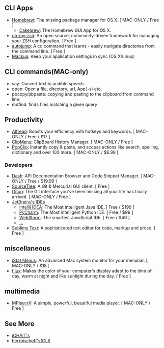 ## CLI Apps
- [Homebrew](http://brew.sh/): The missing package manager for OS X. [ MAC-ONLY / Free ]
    + [Cakebrew](https://www.cakebrew.com/): The Homebrew GUI App for OS X.
- [oh-my-zsh](http://ohmyz.sh/): An open source, community-driven framework for managing your ZSH configuration. [ Free ]
- [autojump](https://github.com/wting/autojump): A cd command that learns - easily navigate directories from the command line. [ Free ]
- [Mackup](https://github.com/lra/mackup): Keep your application settings in sync (OS X/Linux)

## CLI commands(MAC-only)
- say: Convert text to audible speech.
- open: Open a file, directory, url, App(`-a`) etc.
- pbcopy/pbpaste: copying and pasting to the clipboard from command line.
- mdfind: finds files matching a given query

## Productivity
- [Alfread](https://www.alfredapp.com/): Boosts your efficiency with hotkeys and keywords. [ MAC-ONLY / Free / £17 ]
- [ClipMenu](http://www.clipmenu.com/): ClipBoard History Manager. [ MAC-ONLY / Free ]
- [PopClip](http://pilotmoon.com/popclip/): Instantly copy & paste, and access actions like search, spelling, dictionary and over 100 more. [ MAC-ONLY / $6.99 ]

### Developers
- [Dash](https://kapeli.com/dash): API Documentation Browser and Code Snippet Manager. [ MAC-ONLY / Free / $19.99 ]
- [SourceTree](https://www.sourcetreeapp.com/): A Git & Mercurial GUI client. [ Free ]
- [Gitup](http://gitup.co/): The Git interface you've been missing all your life has finally arrived. [ MAC-ONLY / Free ]
- [JetBrains's IDEs](https://www.jetbrains.com/)
    + [Intellij IDEA](https://www.jetbrains.com/idea): The Most Intelligent Java IDE. [ Free / $199 ]
    + [PyCharm](https://www.jetbrains.com/pycharm): The Most Intelligent Python IDE. [ Free / $99 ]
    + [WebStorm](https://www.jetbrains.com/webstorm): The smartest JavaScript IDE. [ Free / $49 ]
    + [...](https://www.jetbrains.com/products.html)
- [Sublime Text](http://www.sublimetext.com/3): A sophisticated text editor for code, markup and prose. [ Free ]


## miscellaneous
- [iStat Menus](https://bjango.com/mac/istatmenus/): An advanced Mac system monitor for your menubar. [ MAC-ONLY / $18 ]
- [f.lux](https://justgetflux.com/): Makes the color of your computer's display adapt to the time of day, warm at night and like sunlight during the day. [ Free ]

## multimedia
- [MPlayerX](http://mplayerx.org/): A simple, powerful, beautiful media player. [ MAC-ONLY / Free ]


## See More
- [iCHAIT's](https://github.com/iCHAIT/awesome-osx)
- [herrbischoff's(CLI)](https://github.com/herrbischoff/awesome-osx-command-line)
